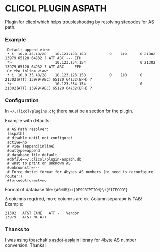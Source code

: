 CLICOL PLUGIN ASPATH
====================
Plugin for [clicol](https://github.com/realvitya/clicol) which helps troubleshooting by resolving sitecodes for AS path.

### Example

	 Default append view:
	 * i  10.0.35.48/28    10.123.123.158           0    100      0 21302 13979 65120 64932 ? ATT ABC --- EFH
	 *>                    10.123.234.154                         0 21302 13979 65120 64932 ? ATT ABC --- EFH
	 Or the inline view:
	 * i  10.0.35.48/28    10.123.123.158           0    100      0 21302(ATT) 13979(ABC) 65120 64932(EFH) ?
	 *>                    10.123.234.154                         0 21302(ATT) 13979(ABC) 65120 64932(EFH) ?

### Configuration

In `~/.clicol/plugins.cfg` there must be a section for the plugin.

Example with defaults:

	 # AS Path resolver:
	 [aspath]
	 # disable until not configured
	 active=no
	 # view (append|inline)
	 #outtype=append
	 # database file default
	 #dbfile=~/.clicol/plugin-aspath.db
	 # what to print on unknown AS
	 #unknownstr=---
     # Force dotted format for 4bytes AS numbers (no need to reconfigure router!)
     #forcedotformat=no
	 
Format of database file:
`{ASNUM}\t{DESCRIPTION}\t{SITECODE}`

3 columns required, more columns are ok. Column separator is TAB!
Example:

	21302	AT&T EAME	ATT	-	Vendor
	13979	AT&T NA	ATT

### Thanks to
I was using [tbaschak](https://github.com/tbaschak)'s [asdot-asplain](https://github.com/tbaschak/asdot-asplain) library for 4byte AS number conversion. Thanks!

